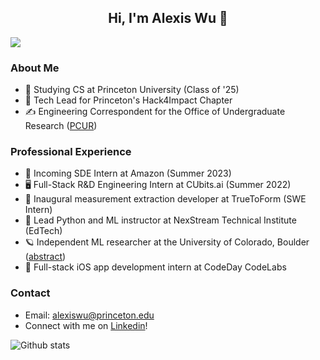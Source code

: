 <div> 
  <h2 align="center"> Hi, I'm Alexis Wu 👋 </h2> 
</div>

![](https://komarev.com/ghpvc/?username=alexisjwu&color=blueviolet&style=flat)

### About Me
* 🐅  Studying CS at Princeton University (Class of '25)
* 🌲  Tech Lead for Princeton's Hack4Impact Chapter
* ✍️  Engineering Correspondent for the Office of Undergraduate Research ([PCUR](https://pcur.princeton.edu/author/alexis-wu/))

### Professional Experience
* :star2: Incoming SDE Intern at Amazon (Summer 2023)
* 🖥️  Full-Stack R&D Engineering Intern at CUbits.ai (Summer 2022)
* 👕 Inaugural measurement extraction developer at TrueToForm (SWE Intern)
* 📖 Lead Python and ML instructor at NexStream Technical Institute (EdTech)
* 🪐 Independent ML researcher at the University of Colorado, Boulder ([abstract](https://www.ion.org/publications/abstract.cfm?articleID=17855))
* 📱 Full-stack iOS app development intern at CodeDay CodeLabs

### Contact
* Email: alexiswu@princeton.edu
* Connect with me on [Linkedin](http://linkedin.com/in/alexisjwu)!

![Github stats](https://github-readme-stats.vercel.app/api?username=alexisjwu&theme=midnight-purple&show_icons=true&count_private=true&hide=,issues)
